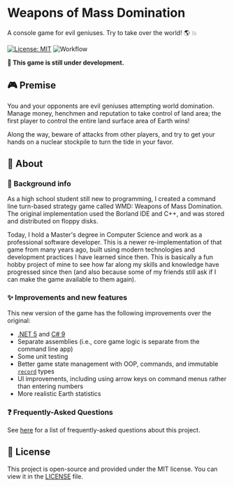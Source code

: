# Weapons of Mass Domination
A console game for evil geniuses. Try to take over the world! :earth_americas: :boom:

[![License: MIT](https://img.shields.io/badge/License-MIT-blue.svg)](https://github.com/Xyaneon/Weapons-of-Mass-Domination/blob/master/LICENSE)
![Workflow](https://github.com/Xyaneon/Weapons-of-Mass-Domination/actions/workflows/dotnet.yml/badge.svg)

**:construction: This game is still under development.**

## :video_game: Premise

You and your opponents are evil geniuses attempting world domination. Manage money, henchmen and reputation to take control of land area; the
first player to control the entire land surface area of Earth wins!

Along the way, beware of attacks from other players, and try to get your hands on a nuclear stockpile to turn the tide in your favor.

## :book: About

### :floppy_disk: Background info

As a high school student still new to programming, I created a command line turn-based strategy game called WMD: Weapons of Mass Domination.
The original implementation used the Borland IDE and C++, and was stored and distributed on floppy disks.

Today, I hold a Master's degree in Computer Science and work as a professional software developer.
This is a newer re-implementation of that game from many years ago, built using modern technologies and development practices I have learned since then.
This is basically a fun hobby project of mine to see how far along my skills and knowledge have progressed since then (and also because some
of my friends still ask if I can make the game available to them again).

### :sparkles: Improvements and new features

This new version of the game has the following improvements over the original:
- [.NET 5](https://docs.microsoft.com/en-us/dotnet/core/dotnet-five) and [C# 9](https://docs.microsoft.com/en-us/dotnet/csharp/whats-new/csharp-9)
- Separate assemblies (i.e., core game logic is separate from the command line app)
- Some unit testing
- Better game state management with OOP, commands, and immutable [`record`](https://docs.microsoft.com/en-us/dotnet/csharp/whats-new/csharp-9#record-types) types
- UI improvements, including using arrow keys on command menus rather than entering numbers
- More realistic Earth statistics

### ❓ Frequently-Asked Questions

See [here][faq] for a list of frequently-asked questions about this project.

## :scroll: License

This project is open-source and provided under the MIT license. You can view it in the [LICENSE](https://github.com/Xyaneon/Weapons-of-Mass-Domination/blob/master/LICENSE) file.


[faq]: https://github.com/Xyaneon/Weapons-of-Mass-Domination/issues?q=is%3Aissue+label%3A%22%3Aquestion%3A+faq%22
